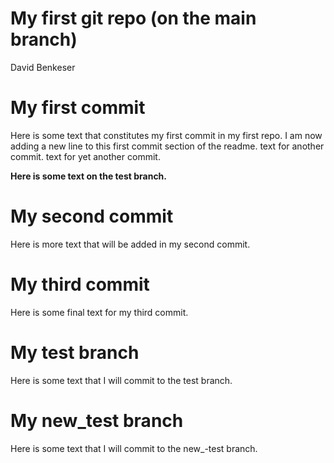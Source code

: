 My first git repo (on the main branch)
================
David Benkeser

# My first commit

Here is some text that constitutes my first commit in my first repo. I
am now adding a new line to this first commit section of the readme.
text for another commit. text for yet another commit.

**Here is some text on the test branch.**

# My second commit

Here is more text that will be added in my second commit.

# My third commit

Here is some final text for my third commit.

# My test branch

Here is some text that I will commit to the test branch.

# My new_test branch

Here is some text that I will commit to the new\_-test branch.
